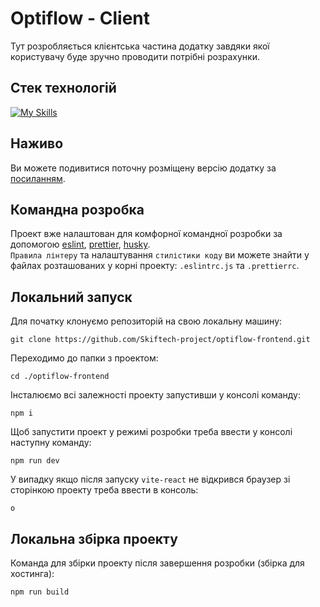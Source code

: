 # Optiflow - Client

Тут розробляється клієнтська частина додатку завдяки якої користувачу буде зручно проводити потрібні розрахунки.

## Стек технологій

[![My Skills](https://skillicons.dev/icons?i=js,redux,react,threejs,materialui,vite&theme=dark)](https://skillicons.dev)

## Наживо

Ви можете подивитися поточну розміщену версію додатку за [посиланням](https://optiflow-skiftech.netlify.app/).

## Командна розробка

Проект вже налаштован для комфорної командної розробки за допомогою [eslint](https://eslint.org/), [prettier](https://prettier.io/), [husky](https://typicode.github.io/husky/). <br/>
`Правила лінтеру` та налаштування `стилістики коду` ви можете знайти у файлах розташованих у корні проекту: `.eslintrc.js` та `.prettierrc`.

## Локальний запуск

Для початку клонуємо репозиторій на свою локальну машину:

```
git clone https://github.com/Skiftech-project/optiflow-frontend.git
```

Переходимо до папки з проектом:

```
cd ./optiflow-frontend
```

Інсталюємо всі залежності проекту запустивши у консолі команду:

```
npm i
```

Щоб запустити проект у режимі розробки треба ввести у консолі наступну команду:

```
npm run dev
```

У випадку якщо після запуску `vite-react` не відкрився браузер зі сторінкою проекту треба ввести в консоль:

```
o
```

## Локальна збірка проекту

Команда для збірки проекту після завершення розробки (збірка для хостинга):

```
npm run build
```
